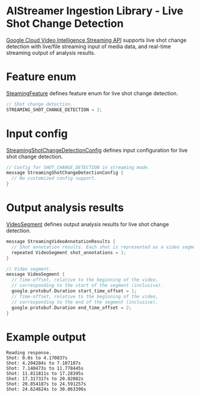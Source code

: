 AIStreamer Ingestion Library - Live Shot Change Detection
===================================

[Google Cloud Video Intelligence Streaming API](https://cloud.google.com/video-intelligence/alpha/docs/streaming) supports
live shot change detection with live/file streaming input of media data, and real-time streaming output of analysis results.

# Feature enum

[SteamingFeature](../proto/video_intelligence_streaming.proto) defines feature enum for live shot change detection.

```c++
// Shot change detection.
STREAMING_SHOT_CHANGE_DETECTION = 2;
```

# Input config

[StreamingShotChangeDetectionConfig](../proto/video_intelligence_streaming.proto) defines input configuration for live shot change detection.

```c++
// Config for SHOT_CHANGE_DETECTION in streaming mode.
message StreamingShotChangeDetectionConfig {
  // No customized config support.
}
```

# Output analysis results

[VideoSegment](../proto/video_intelligence_streaming.proto) defines output analysis results for live shot change detection.

```c++
message StreamingVideoAnnotationResults {
  // Shot annotation results. Each shot is represented as a video segment.
  repeated VideoSegment shot_annotations = 1;
}

// Video segment.
message VideoSegment {
  // Time-offset, relative to the beginning of the video,
  // corresponding to the start of the segment (inclusive).
  google.protobuf.Duration start_time_offset = 1;
  // Time-offset, relative to the beginning of the video,
  // corresponding to the end of the segment (inclusive).
  google.protobuf.Duration end_time_offset = 2;
}
```

# Example output

```
Reading response.
Shot: 0.0s to 4.170837s
Shot: 4.204204s to 7.107107s
Shot: 7.140473s to 11.778445s
Shot: 11.811811s to 17.28395s
Shot: 17.317317s to 20.82082s
Shot: 20.854187s to 24.591257s
Shot: 24.624624s to 30.063396s
```
